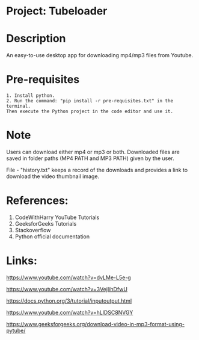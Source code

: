 # Project: Tubeloader

# Description
An easy-to-use desktop app for downloading mp4/mp3 files from Youtube.

# Pre-requisites
    1. Install python.
    2. Run the command: "pip install -r pre-requisites.txt" in the terminal.
    Then execute the Python project in the code editor and use it.

# Note
Users can download either mp4 or mp3 or both. Downloaded files are saved in folder paths (MP4 PATH and MP3 PATH) given by the user.

File - "history.txt" keeps a record of the downloads and provides a link to download the video thumbnail image.

# References:
1. CodeWithHarry YouTube Tutorials
2. GeeksforGeeks Tutorials
3. Stackoverflow
4. Python official documentation

# Links:
https://www.youtube.com/watch?v=dvLMe-L5e-g

https://www.youtube.com/watch?v=3VejIihDfwU

https://docs.python.org/3/tutorial/inputoutput.html

https://www.youtube.com/watch?v=hLlDSC8NVGY

https://www.geeksforgeeks.org/download-video-in-mp3-format-using-pytube/
